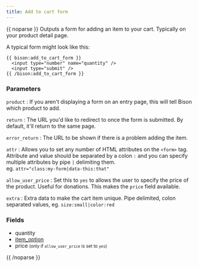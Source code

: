 ```yaml
---
title: Add to cart form
---
```

{{ noparse }}
Outputs a form for adding an item to your cart. Typically on your product detail page.

A typical form might look like this:

~~~
{{ bison:add_to_cart_form }}
  <input type="number" name="quantity" />
  <input type="submit" />
{{ /bison:add_to_cart_form }}
~~~


### Parameters
`product`
: If you aren't displaying a form on an entry page, this will tell Bison which product to add.

`return`
: The URL you'd like to redirect to once the form is submitted. By default, it'll return to the same page.

`error_return`
: The URL to be shown if there is a problem adding the item.

`attr`
: Allows you to set any number of HTML attributes on the `<form>` tag. Attribute and value should be separated by a colon `:` and you can specify multiple attributes by pipe `|` delimiting them.  
eg. `attr="class:my-form|data-this:that"`

`allow_user_price`
: Set this to `yes` to allows the user to specify the price of the product. Useful for donations. This makes the `price` field available.

`extra`
: Extra data to make the cart item unique. Pipe delimited, colon separated values, eg. `size:small|color:red`

### Fields
* quantity
* [item_option](#item-options-tag)
* price <small>(only if `allow_user_price` is set to `yes`)</small>

{{ /noparse }}